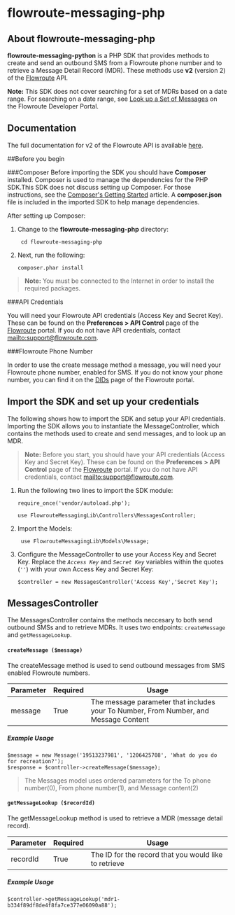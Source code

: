 # flowroute-messaging-php
## About flowroute-messaging-php

**flowroute-messaging-python** is a PHP SDK that provides methods to create and send an outbound SMS from a Flowroute phone number and to retrieve a Message Detail Record (MDR). These methods use **v2** (version 2) of the [Flowroute](https://www.flowroute.com) API.

**Note:** This SDK does not cover searching for a set of MDRs based on a date range. For searching on a date range, see [Look up a Set of Messages](https://developer.flowroute.com/docs/lookup-a-set-of-messages) on the Flowroute Developer Portal.

## Documentation 
The full documentation for v2 of the Flowroute API is available [here](https://developer.flowroute.com/v2.0/docs).

##Before you begin

###Composer
Before importing the SDK you should have **Composer** installed. Composer is used to manage the dependencies for the PHP SDK.This SDK does not discuss setting up Composer. For those instructions, see the [Composer's Getting Started](https://getcomposer.org/doc/00-intro.md) article.  A **composer.json** file is included in the imported SDK to help manage dependencies.

After setting up Composer:

1. Change to the **flowroute-messaging-php** directory:

		cd flowroute-messaging-php

2.	Next, run the following:

		composer.phar install
 
>**Note:** You must be connected to the Internet in order to install the required packages.

###API Credentials

You will need your Flowroute API credentials (Access Key and Secret Key). These can be found on the **Preferences > API Control** page of the [Flowroute](https://manage.flowroute.com/accounts/preferences/api/) portal. If you do not have API credentials, contact <mailto:support@flowroute.com>.

###Flowroute Phone Number

In order to use the create message method a message, you will need your Flowroute phone number, enabled for SMS. If you do not know your phone number, you can find it on the [DIDs](https://manage.flowroute.com/accounts/dids/) page of the Flowroute portal.

## Import the SDK and set up your credentials

The following shows how to import the SDK and setup your API credentials. Importing the SDK allows you to instantiate the MessageController, which contains the methods used to create and send messages, and to look up an MDR.

>**Note:** Before you start, you should have your API credentials (Access Key and Secret Key). These can be found on the **Preferences > API Control** page of the [Flowroute](https://manage.flowroute.com/accounts/preferences/api/) portal. If you do not have API credentials, contact <mailto:support@flowroute.com>.


1.	Run the following two lines to import the SDK module:

		require_once('vendor/autoload.php');
		
		use FlowrouteMessagingLib\Controllers\MessagesController;

2. Import the Models:

		use FlowrouteMessagingLib\Models\Message;
   
3.	Configure the MessageController to use your Access Key and Secret Key. Replace the *`Access Key`* and *`Secret Key`* variables within the quotes (`''`) with your own Access Key and Secret Key:

		$controller = new MessagesController('Access Key','Secret Key');		

## MessagesController

The MessagesController contains the methods neccesary to both send outbound SMSs and to retrieve MDRs. It uses two endpoints: `createMessage` and `getMessageLookup`.

#### `createMessage ($message)`

The createMessage method is used to send outbound messages from SMS enabled Flowroute numbers.

| Parameter | Required | Usage                                                                                |
|-----------|----------|--------------------------------------------------------------------------------------|
| message   | True     | The message parameter that includes your To Number, From Number, and Message Content |

##### Example Usage

	$message = new Message('19513237981', '1206425708', 'What do you do for recreation?');
	$response = $controller->createMessage($message);

> The Messages model uses ordered parameters for the To phone number(0), From phone number(1), and Message content(2) 
	
#### `getMessageLookup ($recordId)`

The getMessageLookup method is used to retrieve a MDR (message detail record).

| Parameter | Required | Usage                                                 |
|-----------|----------|-------------------------------------------------------|
| recordId  | True     | The ID for the record that you would like to retrieve |

##### Example Usage

	$controller->getMessageLookup('mdr1-b334f89df8de4f8fa7ce377e06090a88');